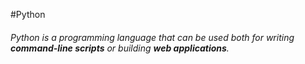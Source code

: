 #Python
<br>
###### Python is a programming language that can be used both for writing **command-line scripts** or building **web applications**.